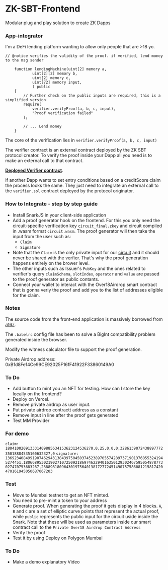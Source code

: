 # ZK-SBT-Frontend



Modular plug and play solution to create ZK Dapps

### App-integrator

I'm a DeFi lending platform wanting to allow only people that are >18 yo. 

```solidity    
// @notice verifies the validity of the proof. if verified, lend money to the msg sender
    
    function lendingMachine(uint[2] memory a,
            uint[2][2] memory b,
            uint[2] memory c,
            uint[72] memory input,
            ) public 
    {   
        // Further check on the public inputs are required, this is a simplified version
        require(
            verifier.verifyProof(a, b, c, input),
            "Proof verification failed"
        );

        // ... Lend money
    }
```

The core of the verification lies in `verifier.verifyProof(a, b, c, input)` 

The verifier contract is an external contract deployed by the ZK SBT protocol creator. To verify the proof inside your Dapp all you need is to make an external call to that contract. 

[**Deployed Verifier contract**](https://mumbai.polygonscan.com/address/0xB12EF009346dc2c684E6eC431f98E57473281A9d#code).

If another Dapp wants to set entry conditions based on a creditScore claim the process looks the same. They just need to integrate an external call to the `verifier.sol` contract deployed by the protocol originator.

### How to Integrate - step by step guide

- Install SnarkJS in your client-side application
- Add a proof generator hook on the frontend. For this you only need the circuit-specific verification key `circuit_final.zkey` and circuit compiled in .wasm format `circuit.wasm`. The proof generator will then take the input from the user such as:
    - `Claim`
    - `Signature` 
- Note that the `Claim` is the only private input for our [circuit](https://github.com/enricobottazzi/ZK-SBT/blob/main/circuits/verify.circom) and it should never be shared with the verfier. That's why the proof generation happens entirely on the brower level.
- The other inputs such as Issuer's `PubKey` and the ones related to verifier's query `claimSchema`, `slotIndex`, `operator` and `value` are passed to the proof generator as public contants. 
- Connect your wallet to interact with the Over18Airdrop smart contract that is gonna veriy the proof and add you to the list of addresses eligible for the claim.

### Notes

The source code from the front-end application is massively borrowed from [a16z](https://github.com/a16z/zkp-merkle-airdrop-fe-ex). 

The `.babelrc` config file has been to solve a BigInt compatibility problem generated inside the browser.

Modify the witness calculator file to support the proof generation. 

Private Airdrop address: 0xB1d8Fe14Ce99CE92025F16fF41922F33860149A0

### To Do 

- Add button to mint you an NFT for testing. How can I store the key locally on the frontend?
- Deploy on Vercel.
- Remove private airdrop as user input.
- Put private airdrop contractt address as a constant
- Remove input in line after the proof gets generated
- Test MM Provider

### For demo 

`claim: 180410020913331409885634153623124536270,0,25,0,0,0,328613907243889777235018884535160632327,0`
`signature: 13692340849919074629431384397504503745238970557428973719013760553241945274451,18066895302190271072509218697462294016350129302467595054878773027470753683267,238898180964301975640138172772451490757586081215817420470161945050687067203`

### Test 

- Move to Mumbai testnet to get an NFT minted.
- You need to pre-mint a token to your address
- Generate proof. When generating the proof it gets display in 4 blocks. `A`, `B` and `C` are a set of elliptic curve points that represent the actual proof, while `public` represents the public input for the circuit uside inside the Snark. Note that these will be used as parameters inside our smart contract call to the `Private Over18 Airdrop Contract Address`
- Verify the proof
- Test it by using
Deploy on Polygon Mumbai



### To Do 

- Make a demo explanatory Video